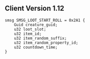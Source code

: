 ## Client Version 1.12

```rust,ignore
smsg SMSG_LOOT_START_ROLL = 0x2A1 {
    Guid creature_guid;    
    u32 loot_slot;    
    u32 item_id;    
    u32 item_random_suffix;    
    u32 item_random_property_id;    
    u32 countdown_time;    
}

```
